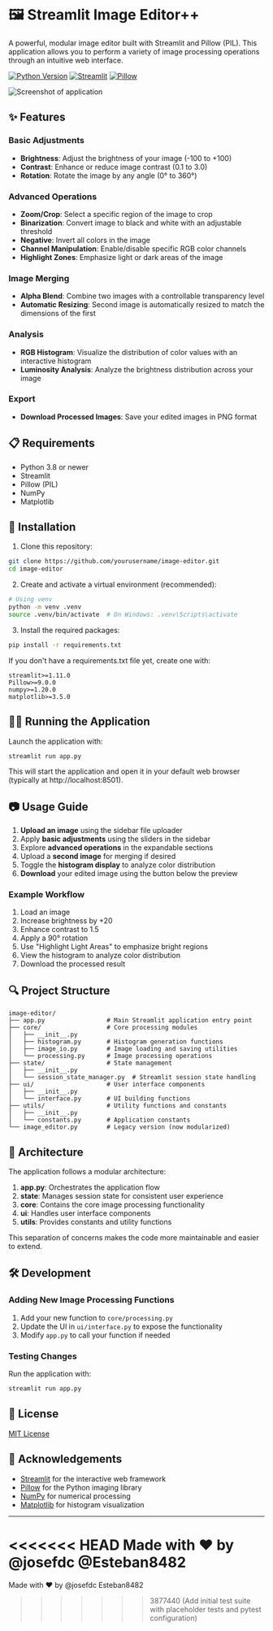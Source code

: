 # 🖼️ Streamlit Image Editor++

A powerful, modular image editor built with Streamlit and Pillow (PIL). This application allows you to perform a variety of image processing operations through an intuitive web interface.

[![Python Version](https://img.shields.io/badge/python-3.8%2B-blue)](https://www.python.org/downloads/)
[![Streamlit](https://img.shields.io/badge/Streamlit-1.11%2B-FF4B4B)](https://streamlit.io/)
[![Pillow](https://img.shields.io/badge/Pillow-9.0%2B-yellow)](https://pillow.readthedocs.io/)

![Screenshot of application](https://via.placeholder.com/800x450.png?text=Image+Editor+Screenshot)

## ✨ Features

### Basic Adjustments
- **Brightness**: Adjust the brightness of your image (-100 to +100)
- **Contrast**: Enhance or reduce image contrast (0.1 to 3.0)
- **Rotation**: Rotate the image by any angle (0° to 360°)

### Advanced Operations
- **Zoom/Crop**: Select a specific region of the image to crop
- **Binarization**: Convert image to black and white with an adjustable threshold
- **Negative**: Invert all colors in the image
- **Channel Manipulation**: Enable/disable specific RGB color channels
- **Highlight Zones**: Emphasize light or dark areas of the image

### Image Merging
- **Alpha Blend**: Combine two images with a controllable transparency level
- **Automatic Resizing**: Second image is automatically resized to match the dimensions of the first

### Analysis
- **RGB Histogram**: Visualize the distribution of color values with an interactive histogram 
- **Luminosity Analysis**: Analyze the brightness distribution across your image

### Export
- **Download Processed Images**: Save your edited images in PNG format

## 📋 Requirements

- Python 3.8 or newer
- Streamlit
- Pillow (PIL)
- NumPy
- Matplotlib

## 🚀 Installation

1. Clone this repository:
```bash
git clone https://github.com/yourusername/image-editor.git
cd image-editor
```

2. Create and activate a virtual environment (recommended):
```bash
# Using venv
python -m venv .venv
source .venv/bin/activate  # On Windows: .venv\Scripts\activate
```

3. Install the required packages:
```bash
pip install -r requirements.txt
```

If you don't have a requirements.txt file yet, create one with:
```
streamlit>=1.11.0
Pillow>=9.0.0
numpy>=1.20.0
matplotlib>=3.5.0
```

## 🏃‍♀️ Running the Application

Launch the application with:
```bash
streamlit run app.py
```

This will start the application and open it in your default web browser (typically at http://localhost:8501).

## 📷 Usage Guide

1. **Upload an image** using the sidebar file uploader
2. Apply **basic adjustments** using the sliders in the sidebar
3. Explore **advanced operations** in the expandable sections
4. Upload a **second image** for merging if desired
5. Toggle the **histogram display** to analyze color distribution
6. **Download** your edited image using the button below the preview

### Example Workflow

1. Load an image
2. Increase brightness by +20
3. Enhance contrast to 1.5
4. Apply a 90° rotation
5. Use "Highlight Light Areas" to emphasize bright regions
6. View the histogram to analyze color distribution
7. Download the processed result

## 🔍 Project Structure

```
image-editor/
├── app.py                 # Main Streamlit application entry point
├── core/                  # Core processing modules
│   ├── __init__.py
│   ├── histogram.py       # Histogram generation functions
│   ├── image_io.py        # Image loading and saving utilities
│   └── processing.py      # Image processing operations
├── state/                 # State management
│   ├── __init__.py
│   └── session_state_manager.py  # Streamlit session state handling
├── ui/                    # User interface components
│   ├── __init__.py
│   └── interface.py       # UI building functions
├── utils/                 # Utility functions and constants
│   ├── __init__.py
│   └── constants.py       # Application constants
└── image_editor.py        # Legacy version (now modularized)
```

## 🧩 Architecture

The application follows a modular architecture:

1. **app.py**: Orchestrates the application flow
2. **state**: Manages session state for consistent user experience
3. **core**: Contains the core image processing functionality
4. **ui**: Handles user interface components
5. **utils**: Provides constants and utility functions

This separation of concerns makes the code more maintainable and easier to extend.

## 🛠️ Development

### Adding New Image Processing Functions

1. Add your new function to `core/processing.py`
2. Update the UI in `ui/interface.py` to expose the functionality
3. Modify `app.py` to call your function if needed

### Testing Changes

Run the application with:
```bash
streamlit run app.py
```

## 📄 License

[MIT License](LICENSE) 

## 👏 Acknowledgements

- [Streamlit](https://streamlit.io/) for the interactive web framework
- [Pillow](https://pillow.readthedocs.io/) for the Python imaging library
- [NumPy](https://numpy.org/) for numerical processing
- [Matplotlib](https://matplotlib.org/) for histogram visualization

---

<<<<<<< HEAD
Made with ❤️ by @josefdc @Esteban8482
=======
Made with ❤️ by @josefdc    Esteban8482
>>>>>>> 3877440 (Add initial test suite with placeholder tests and pytest configuration)
